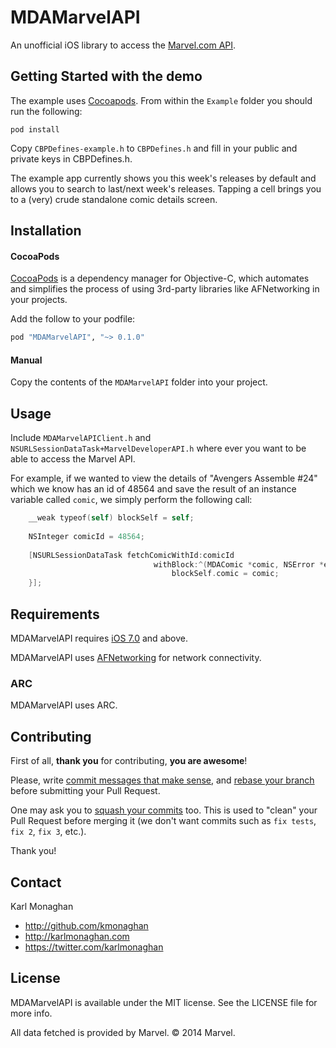 MDAMarvelAPI
============

An unofficial iOS library to access the [Marvel.com API](https://developer.marvel.com).

## Getting Started with the demo
The example uses [Cocoapods](http://cocoapods.org/). From within the `Example` folder you should run the following:
```
pod install
```

Copy `CBPDefines-example.h` to `CBPDefines.h` and fill in your public and private keys in CBPDefines.h.

The example app currently shows you this week's releases by default and allows you to search to last/next week's releases. Tapping a cell brings you to a (very) crude standalone comic details screen.

## Installation
#### CocoaPods

[CocoaPods](http://cocoapods.org) is a dependency manager for Objective-C, which automates and simplifies the process of using 3rd-party libraries like AFNetworking in your projects.

Add the follow to your podfile:

```ruby
pod "MDAMarvelAPI", "~> 0.1.0"
```

#### Manual
Copy the contents of the `MDAMarvelAPI` folder into your project.

## Usage
Include `MDAMarvelAPIClient.h` and `NSURLSessionDataTask+MarvelDeveloperAPI.h` where ever you want to be able to access the Marvel API.

For example, if we wanted to view the details of "Avengers Assemble #24" which we know has an id of 48564 and save the result of an instance variable called `comic`, we simply perform the following call:
``` objective-c
    __weak typeof(self) blockSelf = self;
    
    NSInteger comicId = 48564;
    
    [NSURLSessionDataTask fetchComicWithId:comicId
                                withBlock:^(MDAComic *comic, NSError *error) {
                                    blockSelf.comic = comic;
    }];
```

## Requirements

MDAMarvelAPI requires [iOS 7.0](https://developer.apple.com/library/ios/releasenotes/General/WhatsNewIniOS/Articles/iOS7.html) and above.

MDAMarvelAPI uses [AFNetworking](https://github.com/AFNetworking/AFNetworking) for network connectivity.
### ARC
MDAMarvelAPI uses ARC.


## Contributing
First of all, **thank you** for contributing, **you are awesome**!

Please, write [commit messages that make
sense](http://tbaggery.com/2008/04/19/a-note-about-git-commit-messages.html),
and [rebase your branch](http://git-scm.com/book/en/Git-Branching-Rebasing)
before submitting your Pull Request.

One may ask you to [squash your
commits](http://gitready.com/advanced/2009/02/10/squashing-commits-with-rebase.html)
too. This is used to "clean" your Pull Request before merging it (we don't want
commits such as `fix tests`, `fix 2`, `fix 3`, etc.).

Thank you!

## Contact
Karl Monaghan

* http://github.com/kmonaghan 
* http://karlmonaghan.com 
* https://twitter.com/karlmonaghan

## License

MDAMarvelAPI is available under the MIT license. See the LICENSE file for more info.

All data fetched is provided by Marvel. © 2014 Marvel.
